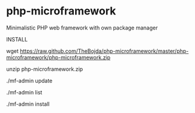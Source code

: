 php-microframework
==================

Minimalistic PHP web framework with own package manager

INSTALL

wget https://raw.github.com/TheBojda/php-microframework/master/php-microframework/php-microframework.zip

unzip php-microframework.zip

./mf-admin update

./mf-admin list

./mf-admin install <package>

